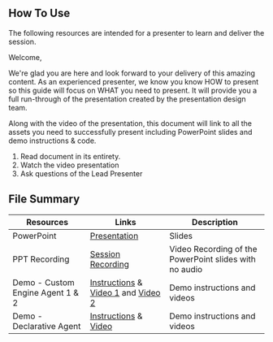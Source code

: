 ## How To Use

The following resources are intended for a presenter to learn and deliver the session.

Welcome,

We're glad you are here and look forward to your delivery of this amazing content. As an experienced presenter, we know you know HOW to present so this guide will focus on WHAT you need to present. It will provide you a full run-through of the presentation created by the presentation design team.

Along with the video of the presentation, this document will link to all the assets you need to successfully present including PowerPoint slides and demo instructions &
code.

1.  Read document in its entirety.
2.  Watch the video presentation
3.  Ask questions of the Lead Presenter

## File Summary

| Resources          | Links                            | Description |
|-------------------|----------------------------------|-------------------|
| PowerPoint        | [Presentation](https://aka.ms/AArxxcd) | Slides |
| PPT Recording     | [Session Recording](https://aka.ms/AAtkk28) | Video Recording of the PowerPoint slides with no audio |
| Demo - Custom Engine Agent 1 & 2| [Instructions](custom-engine-agent) & [Video 1](https://aka.ms/AAtl1ak) and [Video 2](https://aka.ms/AAtl1ai) | Demo instructions and videos |
| Demo - Declarative Agent | [Instructions](declarative-agent) & [Video](https://aka.ms/AAtkk29) | Demo instructions and videos |


